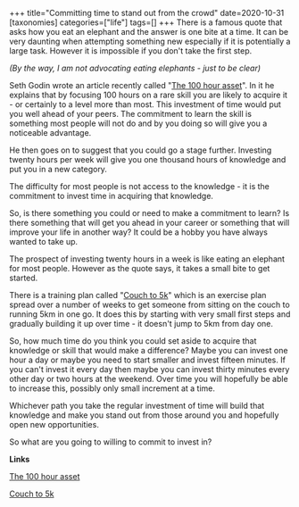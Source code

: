 +++
title="Committing time to stand out from the crowd"
date=2020-10-31
[taxonomies]
categories=["life"]
tags=[]
+++
There is a famous quote that asks how you eat an elephant and the answer is one bite at a time. It can be very daunting when attempting something new especially if it is potentially a large task. However it is impossible if you don't take the first step.
<!-- more -->

*(By the way, I am not advocating eating elephants - just to be clear)*

Seth Godin wrote an article recently called "[The 100 hour asset](https://seths.blog/2020/07/the-100-hour-asset/)".  In it he explains that by focusing 100 hours on a rare skill you are likely to acquire it - or certainly to a level more than most. This investment of time would put you well ahead of your peers. The commitment to learn the skill is something most people will not do and by you doing so will give you a noticeable advantage.

He then goes on to suggest that you could go a stage further. Investing twenty hours per week will give you one thousand hours of knowledge and put you in a new category. 

The difficulty for most people is not access to the knowledge - it is the commitment to invest time in acquiring that knowledge. 

So, is there something you could or need to make a commitment to learn? Is there something that will get you ahead in your career or something that will improve your life in another way? It could be a hobby you have always wanted to take up.

The prospect of investing twenty hours in a week is like eating an elephant for most people. However as the quote says, it takes a small bite to get started. 

There is a training plan called "[Couch to 5k](https://www.nhs.uk/live-well/exercise/couch-to-5k-week-by-week/)" which is an exercise plan spread over a number of weeks to get someone from sitting on the couch to running 5km in one go. It does this by starting with very small first steps and gradually building it up over time - it doesn't jump to 5km from day one.

So, how much time do you think you could set aside to acquire that knowledge or skill that would make a difference? Maybe you can invest one hour a day or maybe you need to start smaller and invest fifteen minutes. If you can't invest it every day then maybe you can invest thirty minutes every other day or two hours at the weekend. Over time you will hopefully be able to increase this, possibly only small increment at a time.

Whichever path you take the regular investment of time will build that knowledge and make you stand out from those around you and hopefully open new opportunities. 

So what are you going to willing to commit to invest in?

__Links__

[The 100 hour asset](https://seths.blog/2020/07/the-100-hour-asset/)

[Couch to 5k](https://www.nhs.uk/live-well/exercise/couch-to-5k-week-by-week/)

